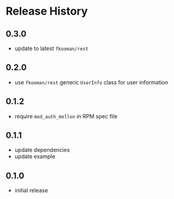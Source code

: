 # Release History

## 0.3.0
- update to latest `fkooman/rest`

## 0.2.0
- use `fkooman/rest` generic `UserInfo` class for user information

## 0.1.2
- require `mod_auth_mellon` in RPM spec file

## 0.1.1
- update dependencies
- update example

## 0.1.0 
- initial release
